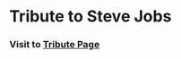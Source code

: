 # Tribute to Steve Jobs

### Visit to <a href="https://dipakbhise.github.io/tribute-to-steve-jobs/">Tribute Page</a>
